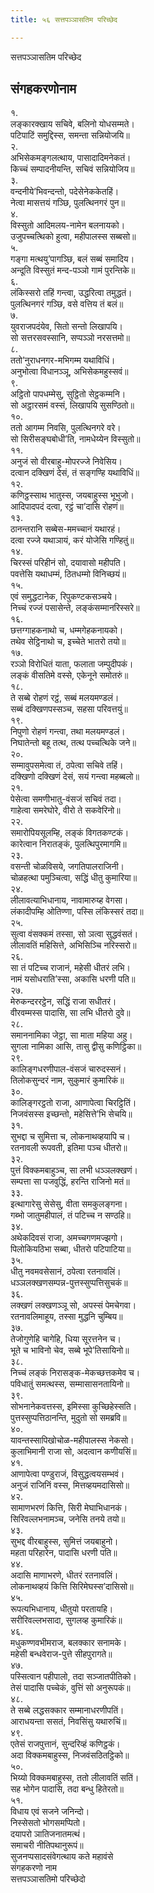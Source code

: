 ```yaml
---
title: ५६ सत्तपञ्ञासतिम परिच्छेद

---
```

सत्तपञ्ञासतिम परिच्छेद  


## संगहकरणोनाम

१.  
लङ्कारक्खाय सचिवे, बलिनो योधसम्मते।  
पटिपाटिं समुद्दिस्स, समन्ता सन्नियोजयि॥  
२.  
अभिसेकमङ्गलत्थाय, पासादादिमनेकतं।  
किच्चं सम्पादनीयन्ति, सचिवं सन्नियोजिय॥  
३.  
वन्दनीये’भिवन्दन्तो, पदेसेनेककेतहिं।  
नेत्वा मासत्तयं गञ्छि, पुलत्थिनगरं पुन॥  
४.  
विस्सुतो आदिमलय-नामेन बलनायको।  
उजुपच्चत्थिको हुत्वा, महीपालस्स सब्बसो॥  
५.  
गङ्गा मत्थयु’पागञ्छि, बलं सब्बं समादिय।  
अन्दूति विस्सुतं मन्द-पञ्ञो गामं पुरन्तिके॥  
६.  
लंकिस्सरो तहिं गन्त्वा, उद्धरित्वा तमुद्धतं।  
पुलत्थिनगरं गञ्छि, वसे वत्तिय तं बलं॥  
७.  
युवराजपदंयेव, सितो सन्तो लिखापयि।  
सो सत्तरसवस्सानि, सप्पञ्ञो नरसत्तमो॥  
८.  
ततो’नुराधनगर-मभिगम्म यथाविधिं।  
अनुभोत्वा विधानञ्ञू, अभिसेकमहुस्सवं॥  
९.  
अट्ठितो पापधम्मेसु, सुट्ठितो सेट्ठकम्मनि।  
सो अट्ठारसमं वस्सं, लिखापयि सुसण्ठितो॥  
१०.  
ततो आगम्म निवसि, पुलत्थिनगरे वरे।  
सो सिरीसङ्घबोधी’ति, नामधेय्येन विस्सुतो॥  
११.  
अनुजं सो वीरबाहु-मोपरज्जे निवेसिय।  
दत्वान दक्खिणं देसं, तं सङ्गण्हि यथाविधिं॥  
१२.  
कणिट्ठस्साथ भातुस्स, जयबाहुस्स भूभुजो।  
आदिपादपदं दत्वा, रट्ठं चा’दासि रोहणं॥  
१३.  
ठानन्तरानि सब्बेस-ममच्चानं यथारहं।  
दत्वा रज्जे यथाञायं, करं योजेसि गण्हितुं॥  
१४.  
चिरस्सं परिहीनं सो, दयावासो महीपति।  
पवत्तेसि यथाधम्मं, ठितधम्मो विनिच्छयं॥  
१५.  
एवं समुद्धटानेक, रिपुकण्टकसञ्चये।  
निच्चं रज्जं पसासेन्ते, लङ्कंसम्मानरिस्सरे॥  
१६.  
छत्तग्गाहकनाथो च, धम्मगेहकनायको।  
तथेव सेट्ठिनाथो च, इच्चेते भातरो तयो॥  
१७.  
रञ्ञो विरोधितं याता, फलाता जम्पुदीपकं।  
लङ्कं वीसतिमे वस्से, एकेनूने समोतरुं॥  
१८.  
ते सब्बे रोहणं रट्ठं, सब्बं मलयमण्डलं।  
सब्बं दक्खिणपस्सञ्च, सहसा परिवत्तयुं॥  
१९.  
निपुणो रोहणं गन्त्वा, तथा मलयमण्डलं।  
निघातेन्तो बहू तत्थ, तत्थ पच्चत्थिके जने॥  
२०.  
सम्मावुपसमेत्वा तं, ठपेत्वा सचिवे तहिं।  
दक्खिणो दक्खिणं देसं, सयं गन्त्वा महब्बलो॥  
२१.  
पेसेत्वा समणीभातु-वंसजं सचिवं तदा।  
गाहेत्वा समरेघोरे, वीरो ते सकवेरिनो॥  
२२.  
समारोपियसूलम्हि, लङ्कं विगतकण्टकं।  
कारेत्वान निरातङ्कं, पुलत्थिपुरमागमि॥  
२३.  
वसन्ती चोळविसये, जगतिपालराजिनी।  
चोळहत्था पमुञ्चित्वा, सद्धिं धीतु कुमारिया॥  
२४.  
लीलावत्याभिधानाय, नावामारुय्ह वेगसा।  
लंकादीपम्हि ओतिण्णा, पस्सि लंकिस्सरं तदा॥  
२५.  
सुत्वा वंसक्कमं तस्सा, सो ञत्वा सुद्धवंसतं।  
लीलावतिं महिसित्ते, अभिसिञ्चि नरिस्सरो॥  
२६.  
सा तं पटिच्च राजानं, महेसी धीतरं लभि।  
नामं यसोधराति’स्सा, अकासि धरणी पति॥  
२७.  
मेरुकन्दररट्ठेन, सद्धिं राजा सधीतरं।  
वीरवम्मस्स पादासि, सा लभि धीतरो दुवे॥  
२८.  
समाननामिका जेट्ठा, सा माता महिया अहु।  
सुगला नामिका आसि, तासु द्वीसु कणिट्ठिका॥  
२९.  
कालिङ्गधरणीपाल-वंसजं चारुदस्सनं।  
तिलोकसुन्दरं नाम, सुकुमारं कुमारिकं॥  
३०.  
कालिङ्गरट्ठतो राजा, आणापेत्वा चिरट्ठितिं।  
निजवंसस्स इच्छन्तो, महेसित्ते’भि सेचयि॥  
३१.  
सुभद्दा च सुमित्ता च, लोकनाथव्हयापि च।  
रतनावली रूपवती, इतिमा पञ्च धीतरो॥  
३२.  
पुत्तं विक्कमबाहुञ्च, सा लभी धञ्ञलक्खणं।  
सम्पत्ता सा पजवुद्धिं, हरन्ति राजिनो मतं॥  
३३.  
इत्थागारेसु सेसेसु, वीता समकुलङ्गना।  
गब्भो जातुमहीपालं, तं पटिच्च न सण्ठहि॥  
३४.  
अथेकदिवसं राजा, अमच्चगणमज्झगो।  
पिलोकियठिभा सब्बा, धीतरो पटिपाटिया॥  
३५.  
धीतु नवमवसेसानं, ठपेत्वा रतनावलिं।  
धञ्ञलक्खणसम्पन्न-पुत्तस्सुप्पत्तिसुचकं॥  
३६.  
लक्खणं लक्खणञ्ञू सो, अपस्सं पेमचेगवा।  
रतनावलिमाहूय, तस्सा मुद्धनि चुम्बिय॥  
३७.  
तेजोगुणेहि चागेहि, धिया सूरत्तनेन च।  
भूते च भाविनो चेव, सब्बे भूपे’तिसायिनो॥  
३८.  
निच्चं लङ्कं निरासङ्क-मेकच्छत्तकमेव च।  
पविधातुं समत्थस्स, सम्मासासनतायिनो॥  
३९.  
सोभनानेकवत्तस्स, इमिस्सा कुच्छिहेस्सति।  
पुत्तस्सुप्पत्तिठानन्ति, मुदुतो सो समब्रवि॥  
४०.  
यावन्तस्सापिखोचोळ-महीपालस्स नेकसो।  
कुलाभिमानी राजा सो, अदत्वान कणीयसिं॥  
४१.  
आणापेत्वा पण्डुराजं, विसुद्धत्वयसम्भवं।  
अनुजं राजिनिं वस्स, मित्तव्हयमदासिसो॥  
४२.  
सामाणभरणं कित्ति, सिरी मेघाभिधानकं।  
सिरिवल्लभनामञ्च, जनेसि तनये तयो॥  
४३.  
सुभद्द वीरबाहुस्स, सुमित्तं जयबाहुनो।  
महता परिहारेन, पादासि धरणी पति॥  
४४.  
अदासि माणाभरणे, धीतरं रतनावलिं।  
लोकनाथव्हयं कित्ति सिरिमेघस्स’दासिसो॥  
४५.  
रूपत्यभिधानाय, धीतुयो परतायहि।  
सरीरिवल्लभसादा, सुगलव्ह कुमारिकं॥  
४६.  
मधुकण्णवभीमराज, बलक्कार सनामके।  
महेसी बन्धवेराज-पुत्ते सीहपुरागते॥  
४७.  
पस्सित्वान पहीपालो, तदा सञ्जातपीतिको।  
तेसं पादासि पच्चेकं, वुत्तिं सो अनुरूपकं॥  
४८.  
ते सब्बे लद्धसक्कार सम्मानाधरणीपतिं।  
आराधयन्ता ससतं, निवसिंसु यथारुचिं॥  
४९.  
एतेसं राजपुत्तानं, सुन्दरिव्हं कणिट्ठकं।  
अदा विक्कमबाहुस्स, निजवंसठितट्ठिको॥  
५०.  
भिय्यो विक्कमबाहुस्स, ततो लीलावतिं सतिं।  
सह भोगेन पादासि, तदा बन्धु हितेरतो॥  
५१.  
विधाय एवं सजने जनिन्दो।  
निस्सेसतो भोगसमप्पितो।  
दयापरो ञातिजनातमत्थं।  
समाचरी नीतिपथानुरूपं॥  
सुजनप्पसादसंवेगत्थाय कते महावंसे  
संगहकरणो नाम  
सत्तपञ्ञासतिमो परिच्छेदो  